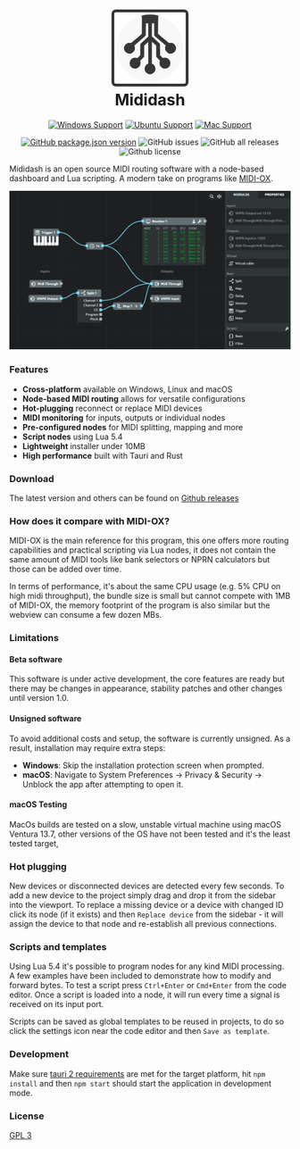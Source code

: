 <h1 align="center">
  <img src="src-tauri/icons/logo.svg" width="128" style="padding: 5px; background: #363636; border-radius: 8px" />
  <br>
  Mididash
  <br>
</h1>
<div align="center">

[![Windows Support](https://img.shields.io/badge/Windows-0078D6?style=for-the-badge&logo=windows&logoColor=white)](https://github.com/tiagolr/mididash/releases)
[![Ubuntu Support](https://img.shields.io/badge/Ubuntu-E95420?style=for-the-badge&logo=ubuntu&logoColor=white)](https://github.com/tiagolr/mididash/releases)
[![Mac Support](https://img.shields.io/badge/MACOS-adb8c5?style=for-the-badge&logo=macos&logoColor=white)](https://github.com/tiagolr/mididash/releases)

</div>
<div align="center">

[![GitHub package.json version](https://img.shields.io/github/package-json/v/tiagolr/mididash?color=%40&label=latest)](https://github.com/tiagolr/mididash/releases/latest)
![GitHub issues](https://img.shields.io/github/issues-raw/tiagolr/mididash)
![GitHub all releases](https://img.shields.io/github/downloads/tiagolr/mididash/total)
![Github license](https://img.shields.io/github/license/tiagolr/mididash)

</div>

Mididash is an open source MIDI routing software with a node-based dashboard and Lua scripting. A modern take on programs like [MIDI-OX](http://www.midiox.com).

<div align="center">

![Screenshot](./src-assets/ss-dark.png)
<!-- ![Screenshot](./src-assets/ss-light.png) -->

</div>

### Features

  * **Cross-platform** available on Windows, Linux and macOS
  * **Node-based MIDI routing** allows for versatile configurations
  * **Hot-plugging** reconnect or replace MIDI devices
  * **MIDI monitoring** for inputs, outputs or individual nodes
  * **Pre-configured nodes** for MIDI splitting, mapping and more
  * **Script nodes** using Lua 5.4
  * **Lightweight** installer under 10MB
  * **High performance** built with Tauri and Rust

### Download

The latest version and others can be found on [Github releases](https://github.com/tiagolr/mididash/releases)

### How does it compare with MIDI-OX?

MIDI-OX is the main reference for this program, this one offers more routing capabilities and practical scripting via Lua nodes, it does not contain the same amount of MIDI tools like bank selectors or NPRN calculators but those can be added over time.

In terms of performance, it's about the same CPU usage (e.g. 5% CPU on high midi throughput), the bundle size is small but cannot compete with 1MB of MIDI-OX, the memory footprint of the program is also similar but the webview can consume a few  dozen MBs.

### Limitations

#### Beta software

This software is under active development, the core features are ready but there may be changes in appearance, stability patches and other changes until version 1.0.

#### Unsigned software

To avoid additional costs and setup, the software is currently unsigned. As a result, installation may require extra steps:

- **Windows**: Skip the installation protection screen when prompted.
- **macOS**: Navigate to System Preferences → Privacy & Security → Unblock the app after attempting to open it.

#### macOS Testing

MacOs builds are tested on a slow, unstable virtual machine using macOS Ventura 13.7, other versions of the OS have not been tested and it's the least tested target,

### Hot plugging

New devices or disconnected devices are detected every few seconds. To add a new device to the project simply drag and drop it from the sidebar into the viewport. To replace a missing device or a device with changed ID click its node (if it exists) and then `Replace device` from the sidebar - it will assign the device to that node and re-establish all previous connections.

### Scripts and templates

Using Lua 5.4 it's possible to program nodes for any kind MIDI processing. A few examples have been included to demonstrate how to modify and forward bytes. To test a script press `Ctrl+Enter` or `Cmd+Enter` from the code editor. Once a script is loaded into a node, it will run every time a signal is received on its input port.

Scripts can be saved as global templates to be reused in projects, to do so
click the settings icon near the code editor and then `Save as template`.

### Development

Make sure [tauri 2 requirements](https://v2.tauri.app/start/prerequisites/) are met for the target platform, hit `npm install` and then `npm start` should start the application in development mode.

### License

[GPL 3](https://www.gnu.org/licenses/gpl-3.0.en.html)
